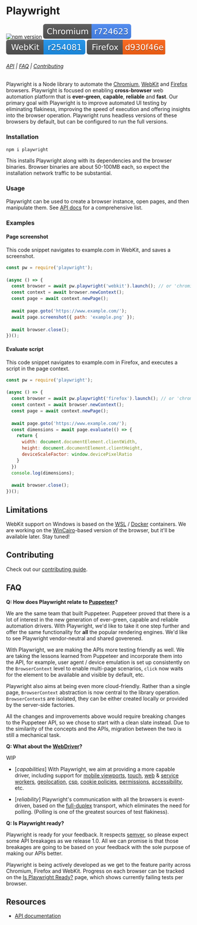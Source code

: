 # Playwright

[![npm version](https://badge.fury.io/js/playwright.svg)](https://www.npmjs.com/package/playwright)
<img src="./docs/cr-version.svg">
<img src="./docs/wk-version.svg">
<img src="./docs/ff-version.svg">

###### [API](https://github.com/microsoft/playwright/blob/master/docs/api.md) | [FAQ](#faq) | [Contributing](#contributing)

Playwright is a Node library to automate the [Chromium](https://www.chromium.org/Home), [WebKit](https://webkit.org/) and [Firefox](https://www.mozilla.org/en-US/firefox/new/) browsers. Playwright is focused on enabling **cross-browser** web automation platform that is **ever-green**, **capable**, **reliable** and **fast**. Our primary goal with Playwright is to improve automated UI testing by eliminating flakiness, improving the speed of execution and offering insights into the browser operation. Playwright runs headless versions of these browsers by default, but can be configured to run the full versions.

### Installation

```
npm i playwright
```

This installs Playwright along with its dependencies and the browser binaries. Browser binaries are about 50-100MB each, so expect the installation network traffic to be substantial.

### Usage

Playwright can be used to create a browser instance, open pages, and then manipulate them. See [API docs](https://github.com/microsoft/playwright/blob/master/docs/api.md) for a comprehensive list.

### Examples

#### Page screenshot

This code snippet navigates to example.com in WebKit, and saves a screenshot.

```js
const pw = require('playwright');

(async () => {
  const browser = await pw.playwright('webkit').launch(); // or 'chromium', 'firefox'
  const context = await browser.newContext();
  const page = await context.newPage();

  await page.goto('https://www.example.com/');
  await page.screenshot({ path: 'example.png' });

  await browser.close();
})();
```

#### Evaluate script

This code snippet navigates to example.com in Firefox, and executes a script in the page context.

```js
const pw = require('playwright');

(async () => {
  const browser = await pw.playwright('firefox').launch(); // or 'chromium', 'webkit'
  const context = await browser.newContext();
  const page = await context.newPage();

  await page.goto('https://www.example.com/');
  const dimensions = await page.evaluate(() => {
    return {
      width: document.documentElement.clientWidth,
      height: document.documentElement.clientHeight,
      deviceScaleFactor: window.devicePixelRatio
    }
  })
  console.log(dimensions);

  await browser.close();
})();
```

## Limitations

WebKit support on Windows is based on the [WSL](https://docs.microsoft.com/en-us/windows/wsl/about) / [Docker](https://www.docker.com/) containers. We are working on the [WinCairo](https://trac.webkit.org/wiki/BuildingCairoOnWindows)-based version of the browser, but it'll be available later. Stay tuned!

## Contributing

Check out our [contributing guide](https://github.com/microsoft/playwright/blob/master/CONTRIBUTING.md).

## FAQ

**Q: How does Playwright relate to [Puppeteer](https://github.com/puppeteer/puppeteer)?**

We are the same team that built Puppeteer. Puppeteer proved that there is a lot of interest in the new generation of ever-green, capable and reliable automation drivers. With Playwright, we'd like to take it one step further and offer the same functionality for **all** the popular rendering engines. We'd like to see Playwright vendor-neutral and shared goverened.

With Playwright, we are making the APIs more testing friendly as well. We are taking the lessons learned from Puppeteer and incorporate them into the API, for example, user agent / device emulation is set up consistently on the `BrowserContext` level to enable multi-page scenarios, `click` now waits for the element to be available and visible by default, etc.

Playwright also aims at being even more cloud-friendly. Rather than a single page, `BrowserContext` abstraction is now central to the library operation. `BrowserContext`s are isolated, they can be either created locally or provided by the server-side factories.

All the changes and improvements above would require breaking changes to the Puppeteer API, so we chose to start with a clean slate instead. Due to the similarity of the concepts and the APIs, migration between the two is still a mechanical task.

**Q: What about the [WebDriver](https://www.w3.org/TR/webdriver/)?**

WIP

- [*capabilities*] With Playwright, we aim at providing a more capable driver, including support for [mobile viewports](https://developer.mozilla.org/en-US/docs/Mozilla/Mobile/Viewport_meta_tag), [touch](https://developer.mozilla.org/en-US/docs/Web/API/Touch_events/Using_Touch_Events), [web](https://developer.mozilla.org/en-US/docs/Web/API/Web_Workers_API/Using_web_workers) & [service workers](https://developer.mozilla.org/en-US/docs/Web/API/Service_Worker_API), [geolocation](https://developer.mozilla.org/en-US/docs/Web/API/Geolocation_API), [csp](https://developer.mozilla.org/en-US/docs/Web/HTTP/CSP), [cookie policies](https://web.dev/samesite-cookies-explained/), [permissions](https://developer.mozilla.org/en-US/docs/Web/API/Permissions_API), [accessibility](https://developer.mozilla.org/en-US/docs/Web/Accessibility), etc.

- [*reliability*] Playwright's communication with all the browsers is event-driven, based on the [full-duplex](https://en.wikipedia.org/wiki/Duplex_(telecommunications)) transport, which eliminates the need for polling. (Polling is one of the greatest sources of test flakiness).

**Q: Is Playwright ready?**

Playwright is ready for your feedback. It respects [semver](https://semver.org/), so please expect some API breakages as we release 1.0. All we can promise is that those breakages are going to be based on your feedback with the sole purpose of making our APIs better.

Playwright is being actively developed as we get to the feature parity across Chromium, Firefox and WebKit. Progress on each browser can be tracked on the [Is Playwright Ready?](https://aslushnikov.github.io/isplaywrightready/) page, which shows currently failing tests per browser.

## Resources

* [API documentation](https://github.com/microsoft/playwright/blob/master/docs/api.md)
